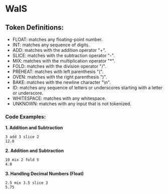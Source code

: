 # WalS

## Token Definitions:
* FLOAT: matches any floating-point number.
* INT: matches any sequence of digits.
* ADD: matches with the addition operator "+".
* SLICE: matches with the subtraction operator "-".
* MIX: matches with the multiplication operator "*".
* FOLD: matches with the division operator "/".
* PREHEAT: matches with left parenthesis "(".
* OVEN: matches with the right parenthesis ")".
* BAKE: matches with the newline character "\n".
* ID: matches any sequence of letters or underscores starting with a letter or underscore.
* WHITESPACE: matches with any whitespace.
* UNKNOWN: matches with any input that is not tokenized.

### Code Examples:
**1. Addition and Subtraction**
```
3 add 3 slice 2
12.0
```
**2. Addition and Subtraction**
```
10 mix 2 fold 5
4.0
```
**3. Handling Decimal Numbers (Float)**
```
2.5 mix 3.5 slice 3 
5.75
```
